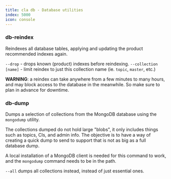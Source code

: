 ```yaml
---
title: cla db - Database utilities
index: 5000
icon: console
---
```


### db-reindex

Reindexes all database tables, applying and updating the
product recommended indexes again.

`--drop` - drops known (product) indexes before reindexing.
`--collection [name]` - limit reindex to just this collection name
(ie. `topic`, `master`, etc.)

**WARNING**: a reindex can take anywhere from a few minutes to
many hours, and may block access to the database in the meanwhile.
So make sure to plan in advance for downtime.

### db-dump

Dumps a selection of collections from the MongoDB database using
the `mongodump` utility.


The collections dumped do not hold large "blobs",
it only includes things such as topics, CIs, and admin
info. The objective is to have a way of creating a quick dump
to send to support that is not as big as a full database dump.

A local installation of a MongoDB client is needed
for this command to work, and the `mongodump` command
needs to be in the path.

`--all`
dumps all collections instead, instead of just essential ones.
